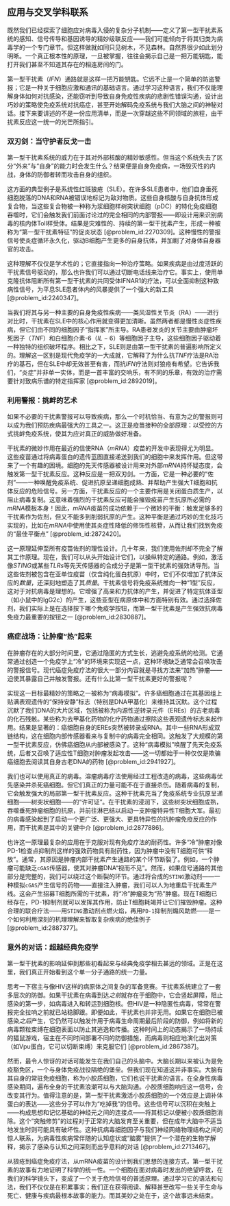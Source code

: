## 应用与交叉学科联系

既然我们已经探索了细胞应对病毒入侵的复杂分子机制——定义了第一型干扰素系统的感知、信号传导和基因诱导的精妙级联反应——我们可能倾向于将其归类为病毒学的一个专门章节。但这样做就如同只见树木，不见森林。自然界很少如此划分明晰。一个真正根本性的原理，一旦被掌握，往往会揭示自己是一把万能钥匙，能打开我们甚至不知道其存在的相连房间的门。

第一型干扰素（$IFN$）通路就是这样一把万能钥匙。它远不止是一个简单的防盗警报；它是一种关于细胞应激和通讯的基础语言。通过学习这种语言，我们不仅能理解身体如何对抗感染，还能窃听到导致自身免疫性疾病的悲剧性错误沟通，设计出巧妙的策略使免疫系统对抗癌症，甚至开始解码免疫系统与我们大脑之间的神秘对话。接下来要讲述的不是一份应用清单，而是一次穿越这些不同领域的旅程，由干扰素反应这一统一的光芒所指引。

### 双刃剑：当守护者反戈一击

第一型干扰素系统的威力在于其对外部核酸的精妙敏感性。但当这个系统失去了区分“外来”与“自身”的能力时会发生什么？结果便是自身免疫病，一场毁灭性的内战，身体的防御者转而攻击自身的组织。

这方面的典型例子是系统性红斑狼疮（SLE）。在许多SLE患者中，他们自身垂死细胞脱落的DNA和RNA被错误地标记为敌对物质。这些自身核酸与自身抗体形成复合物，当这些复合物被一种称为浆细胞样树突状细胞（pDC）的特化免疫细胞吞噬时，它们会触发我们前面讨论过的完全相同的内部警报——即设计用来识别病毒的核内体Toll样受体。结果是灾难性的、持续的第一型干扰素产生，形成一种被称为“第一型干扰素特征”的促炎状态 [@problem_id:2270309]。这种慢性的警报信号使炎症循环永久化，驱动B细胞产生更多的自身抗体，并加剧了对身体自身器官的攻击。

这种理解不仅仅是学术性的；它直接指向一种治疗策略。如果疾病是由过度活跃的干扰素信号驱动的，那么也许我们可以通过切断电话线来治疗它。事实上，使用单克隆抗体阻断所有第一型干扰素的共同受体IFNAR1的疗法，可以全面抑制这种致病性信号，为平息SLE患者体内的风暴提供了一个强大的新工具 [@problem_id:2240347]。

当我们将其与另一种主要的自身免疫性疾病——类风湿性关节炎（RA）——进行对比时，干扰素在SLE中的核心作用就变得更加清晰。虽然两者都是慢性炎症性疾病，但它们由不同的细胞因子“指挥家”所主导。RA患者发炎的关节主要由肿瘤坏死因子（$TNF$）和白细胞介素-6（$IL-6$）等细胞因子主导，这些细胞因子驱动着一种独特的组织破坏程序。相比之下，SLE则是由第一型干扰素的普遍影响所定义的。理解这一区别是现代免疫学的一大成就，它解释了为什么抗$TNF$疗法是RA治疗的基石，但在SLE中却无效甚至有害，而抗$IFN$疗法则对狼疮有希望。它告诉我们，“炎症”并非单一实体，而是一首丰富的交响乐，有不同的乐章，有效的治疗需要针对致病乐谱的特定指挥家 [@problem_id:2892019]。

### 利用警报：挑衅的艺术

如果不必要的干扰素警报可以导致疾病，那么一个时机恰当、有意为之的警报则可以成为我们预防疾病最强大的工具之一。这正是疫苗接种的全部原理：以受控的方式挑衅免疫系统，使其为应对真正的威胁做好准备。

干扰素的微妙作用在最近的信使RNA（$mRNA$）疫苗的开发中表现得尤为明显。这些疫苗通过将病毒蛋白的遗传蓝图直接递送到我们的细胞中来发挥作用。但这带来了一个有趣的困境。细胞的先天传感器被设计用来对外部$mRNA$持怀疑态度，会触发第一型干扰素反应。这种反应是一把双刃剑。一方面，它是一种必要的“佐剂”——一种唤醒免疫系统、促进抗原呈递细胞成熟、并帮助产生强大T细胞和抗体反应的危险信号。另一方面，干扰素反应的一个主要作用是关闭蛋白质生产，以阻止病毒复制。这意味着强烈的干扰素反应可能会摧毁疫苗产生抗原所必需的$mRNA$模板本身！因此，$mRNA$疫苗的成功依赖于一个微妙的平衡：触发足够多的干扰素作为佐剂，但又不能多到削弱抗原的产生。这种平衡是通过巧妙的生化技巧实现的，比如在$mRNA$中使用使其炎症性降低的修饰性核苷，从而让我们找到免疫的“最佳平衡点” [@problem_id:2872420]。

这一原理延伸至所有疫苗佐剂的理性设计。几十年来，我们使用佐剂却不完全了解其工作原理。现在，我们可以从头开始设计它们，以操纵特定的通路。例如，激活像$STING$或某些$TLRs$等先天传感器的合成分子是第一型干扰素的强效诱导剂。当这些佐剂被包含在亚单位疫苗（仅含纯化蛋白抗原）中时，它们不仅增加了抗体反应的*数量*，还深刻地塑造了其*质量*。干扰素信号将免疫系统推向一种“1型”反应，这对于对抗病毒是理想的。它增强了高亲和力抗体的产生，并促进了特定抗体亚型（如小鼠中的IgG$2\text{c}$）的产生，这些亚型在病原体中和方面特别有效。通过选择佐剂，我们实际上是在选择按下哪个免疫学按钮，而第一型干扰素是产生强效抗病毒免疫力最重要的按钮之一 [@problem_id:2830887]。

### 癌症战场：让肿瘤“热”起来

在肿瘤存在的大部分时间里，它通过隐匿的方式生长，逃避免疫系统的检测。它通常通过创造一个免疫学上“冷”的环境来实现这一点，这种环境缺乏通常会召唤攻击的警报信号。现代癌症免疫疗法的很大一部分内容就是寻找方法来“加热”肿瘤——迫使其暴露自己并触发警报。还有什么比第一型干扰素更好的警报呢？

实现这一目标最精妙的策略之一被称为“病毒模拟”。许多癌细胞通过在其基因组上贴满表观遗传的“保持安静”标志（特别是DNA甲基化）来维持其沉默。这个过程沉默了我们DNA的大片区域，包括被称为内源性逆转录元件（EREs）的古老病毒的化石残骸。某些称为去甲基化药物的化疗药物通过擦除这些表观遗传标志来起作用。结果是显著的：癌细胞自身的EREs突然被转录成RNA。其中一些RNA形成双链结构，这在细胞内部传感器看来与复制中的病毒完全相同。这触发了大规模的第一型干扰素反应，仿佛癌细胞从内部被感染了。这种“病毒模拟”唤醒了先天免疫系统，后者又召唤了适应性T细胞对肿瘤发起攻击——这一切都始于一种仅仅是欺骗癌细胞去阅读其自身古老DNA的药物 [@problem_id:2941927]。

我们也可以使用真正的病毒。溶瘤病毒疗法使用经过工程改造的病毒，这些病毒优先感染并杀死癌细胞。但它们真正的力量可能不在于直接杀伤。随着病毒的复制，它会触发强大的局部第一型干扰素反应。这种干扰素充当了免疫系统专业抗原呈递细胞——树突状细胞——的“许可证”。在干扰素的浸润下，这些树突状细胞成熟，吞噬垂死肿瘤细胞的抗原，并前往淋巴结以启动一支肿瘤特异性T细胞大军。最初的病毒感染起到了启动一个更广泛、更强大、更具特异性的抗肿瘤免疫反应的作用，而干扰素是其中的关键中介 [@problem_id:2877886]。

也许这一原理最复杂的应用在于克服对现有免疫疗法的耐药性。许多“冷”肿瘤对像PD-$1$检查点抑制剂这样的强效药物具有耐药性，因为肿瘤中没有T细胞可供“释放”。通常，其原因是肿瘤内部干扰素产生通路的某个环节断裂了。例如，一个肿瘤可能缺乏`cGAS`传感器，使其对肿瘤DNA“视而不见”。然而，如果信号通路的其他部分是完整的，我们可以绕过这个断裂的环节。通过将合成的`STING`激动剂——一种模拟`cGAS`产生信号的药物——直接注入肿瘤，我们可以人为地重启干扰素生产线。这会产生招募T细胞所需的干扰素，将“冷”肿瘤变为“热”肿瘤。现在T细胞已经存在，PD-$1$抑制剂就可以发挥其作用，防止T细胞耗竭并让它们摧毁肿瘤。这种合理的联合疗法——用`STING`激动剂点燃火焰，再用`PD-1`抑制剂煽风助燃——是一个如何利用深刻的机理理解来智取复杂疾病的绝佳例子 [@problem_id:2887377]。

### 意外的对话：超越经典免疫学

第一型干扰素的影响延伸到那些初看起来与经典免疫学相去甚远的领域。正是在这里，我们真正开始看到这个单一分子通路的统一力量。

思考一下宿主与像HIV这样的病原体之间复杂的军备竞赛。干扰素系统建立了一套多层次的防御。如果干扰素在病毒到达*之前*就存在于细胞中，它会竖起屏障，阻止感染的第一步，如病毒进入和转运到细胞核。但HIV是一种隐匿性病毒，常常在警报完全拉响之前就已站稳脚跟。即便如此，干扰素也并非无用。如果它在细胞已被感染*之后*产生，它仍然可以触发作用于病毒生命周期最后阶段的防御，例如将新的病毒颗粒束缚在细胞表面以防止其逃逸和传播。这种时间上的动态揭示了一场持续的猫鼠游戏，宿主在不同时间部署不同的防御措施，而病毒则相应地演化出对策（如Vpu蛋白，它可以切断束缚）来克服它们 [@problem_id:2867387]。

然而，最令人惊讶的对话可能发生在我们自己的头脑中。大脑长期以来被认为是免疫豁免区，一个与身体免疫战役隔绝的堡垒。但我们现在知道这并非事实。大脑有其自身的常驻免疫细胞，称为小胶质细胞，它们也说干扰素的语言。在全身性病毒感染期间，遍布全身的干扰素浪潮可以与大脑沟通。小胶质细胞响应这一信号，会改变其行为。值得注意的是，第一型干扰素激活小胶质细胞的一个效应是上调补体蛋白的表达——这些分子可以作为“吃掉我”的信号。这些信号可以沉积在突触上——构成思想和记忆基础的神经元之间的连接点——将其标记以便被小胶质细胞消除。这个“突触修剪”的过程对于正常的大脑发育至关重要，但在成年大脑中不适当地发生时则可能具有破坏性。这种抗病毒细胞因子与我们神经网络物理结构之间的惊人联系，为病毒性疾病常伴随的认知症状或“脑雾”提供了一个潜在的生物学解释，揭示了感染与认知之间深刻而出乎意料的对话 [@problem_id:2713467]。

从狼疮到癌症免疫疗法，从mRNA疫苗的设计到我们思想的连接方式，第一型干扰素的故事有力地证明了科学的统一性。一个细胞在面对病毒时发出的绝望呼救，在我们的科学镜头下，变成了一个关于危险信号的普适原理。通过学习它的语法和句法，我们不仅仅是在积累事实；我们正在获得阅读、解释甚至改写一些关于生命与死亡、健康与疾病最根本故事的能力。而其美妙之处在于，这个故事远未结束。